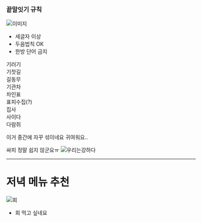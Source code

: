 


### 끝말잇기 규칙 ###

![이미지](https://pbs.twimg.com/media/CzzwMgRUUAASv8k.jpg)

- 세글자 이상
- 두음법칙 OK
- 한방 단어 금지

기러기</br>
기찻길</br>
길동무</br>
기관차</br>
차인표</br>
표피수집(?)</br>
집사</br>
사이다</br>
다람쥐</br>

이거 중간에 자꾸 섞이네요
귀여워요..

싸피 정말 쉽지 않군요ㅠ
![우리는강하다](https://s3.orbi.kr/data/file/united2/1a70c39bd7c04ff3add4e2eae649e8a8.png)

------------------------------------------------------

# 저녁 메뉴 추천 #

![회](https://img1.daumcdn.net/thumb/R1280x0/?fname=http://t1.daumcdn.net/brunch/service/user/9PXh/image/9znoSHYZYKUnZzdTryU9tc_XGQk.jpg)

- 회 먹고 싶네요